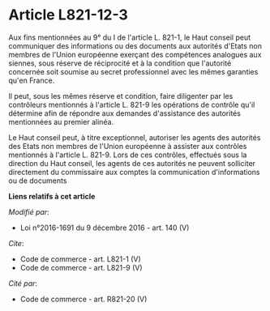 # Article L821-12-3

Aux fins mentionnées au 9° du I de l'article L. 821-1, le Haut conseil peut communiquer des informations ou des documents aux
autorités d'Etats non membres de l'Union européenne exerçant des compétences analogues aux siennes, sous réserve de
réciprocité et à la condition que l'autorité concernée soit soumise au secret professionnel avec les mêmes garanties qu'en
France. 

Il peut, sous les mêmes réserve et condition, faire diligenter par les contrôleurs mentionnés à l'article L. 821-9 les
opérations de contrôle qu'il détermine afin de répondre aux demandes d'assistance des autorités mentionnées au premier
alinéa. 

Le Haut conseil peut, à titre exceptionnel, autoriser les agents des autorités des Etats non membres de l'Union européenne à
assister aux contrôles mentionnés à l'article L. 821-9. Lors de ces contrôles, effectués sous la direction du Haut conseil,
les agents de ces autorités ne peuvent solliciter directement du commissaire aux comptes la communication d'informations ou
de documents

**Liens relatifs à cet article**

_Modifié par_:

  - Loi n°2016-1691 du 9 décembre 2016 - art. 140 (V)

_Cite_:

  - Code de commerce - art. L821-1 (V)
  - Code de commerce - art. L821-9 (V)

_Cité par_:

  - Code de commerce - art. R821-20 (V)

